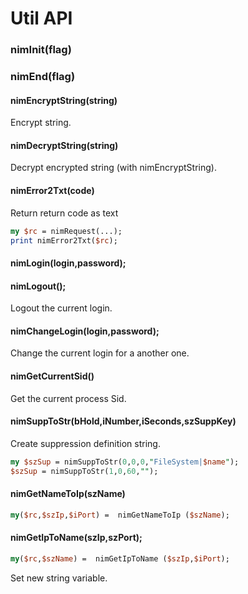 # Util API

### nimInit(flag)

### nimEnd(flag)

#### nimEncryptString(string)

Encrypt string.

#### nimDecryptString(string)

Decrypt encrypted string (with nimEncryptString).

#### nimError2Txt(code)

Return return code as text 

```perl
my $rc = nimRequest(...);
print nimError2Txt($rc);
```

#### nimLogin(login,password);

#### nimLogout();

Logout the current login.

#### nimChangeLogin(login,password);

Change the current login for a another one.

#### nimGetCurrentSid()

Get the current process Sid.

#### nimSuppToStr(bHold,iNumber,iSeconds,szSuppKey)

Create suppression definition string.

```perl
my $szSup = nimSuppToStr(0,0,0,"FileSystem|$name");
$szSup = nimSuppToStr(1,0,60,"");
```

#### nimGetNameToIp(szName)

```perl
my($rc,$szIp,$iPort) =  nimGetNameToIp ($szName);
```

#### nimGetIpToName(szIp,szPort);

```perl
my($rc,$szName) =  nimGetIpToName ($szIp,$iPort);
```

Set new string variable.
